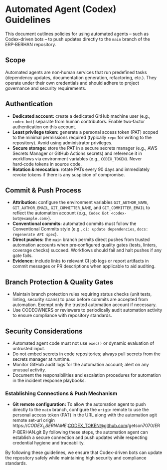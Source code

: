 # Automated Agent (Codex) Guidelines

This document outlines policies for using automated agents – such as Codex-driven bots – to push updates directly to the `main` branch of the ERP‑BERHAN repository.

## Scope

Automated agents are non‑human services that run predefined tasks (dependency updates, documentation generation, refactoring, etc.). They operate under their own credentials and should adhere to project governance and security requirements.

## Authentication

- **Dedicated account:** create a dedicated GitHub machine user (e.g., `codex-bot`) separate from human contributors. Enable two‑factor authentication on this account.
- **Least privilege token:** generate a personal access token (PAT) scoped to the minimal permissions required (typically `repo` for writing to the repository). Avoid using administrator privileges.
- **Secure storage:** store the PAT in a secure secrets manager (e.g., AWS Secrets Manager or GitHub Actions secrets) and reference it in workflows via environment variables (e.g., `CODEX_TOKEN`). Never hard‑code tokens in source code.
- **Rotation & revocation:** rotate PATs every 90 days and immediately revoke tokens if there is any suspicion of compromise.

## Commit & Push Process

- **Attribution:** configure the environment variables `GIT_AUTHOR_NAME`, `GIT_AUTHOR_EMAIL`, `GIT_COMMITTER_NAME`, and `GIT_COMMITTER_EMAIL` to reflect the automation account (e.g., `Codex Bot <codex-bot@example.com>`).
- **Conventional commits:** automated commits must follow the Conventional Commits style (e.g., `ci: update dependencies`, `docs: regenerate API spec`).
- **Direct pushes:** the `main` branch permits direct pushes from trusted automation accounts when pre‑configured quality gates (tests, linters, coverage checks) succeed. Workflows should fail and halt pushes if any gate fails.
- **Evidence:** include links to relevant CI job logs or report artifacts in commit messages or PR descriptions when applicable to aid auditing.

## Branch Protection & Quality Gates

- Maintain branch protection rules requiring status checks (unit tests, linting, security scans) to pass before commits are accepted from automation. Exempt only the trusted automation account if necessary.
- Use CODEOWNERS or reviewers to periodically audit automation activity to ensure compliance with repository standards.

## Security Considerations

- Automated agent code must not use `exec()` or dynamic evaluation of untrusted input.
- Do not embed secrets in code repositories; always pull secrets from the secrets manager at runtime.
- Monitor GitHub audit logs for the automation account; alert on any unusual activity.
- Document the responsibilities and escalation procedures for automation in the incident response playbooks.

### Establishing Connections & Push Mechanism

- **Git remote configuration:** To allow the automation agent to push directly to the `main` branch, configure the `origin` remote to use the personal access token (PAT) in the URL along with the automation agit remote set-url origin https://$CODEX_USERNAME:$CODEX_TOKEN@github.com/getson7070/ERP-BERHAN.git
By following these steps, the automation agent can establish a secure connection and push updates while respecting credential hygiene and traceability.

By following these guidelines, we ensure that Codex-driven bots can update the repository safely while maintaining high security and compliance standards.
